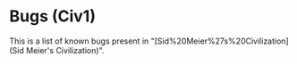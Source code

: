 # Bugs (Civ1)

This is a list of known bugs present in "[Sid%20Meier%27s%20Civilization](Sid Meier's Civilization)".